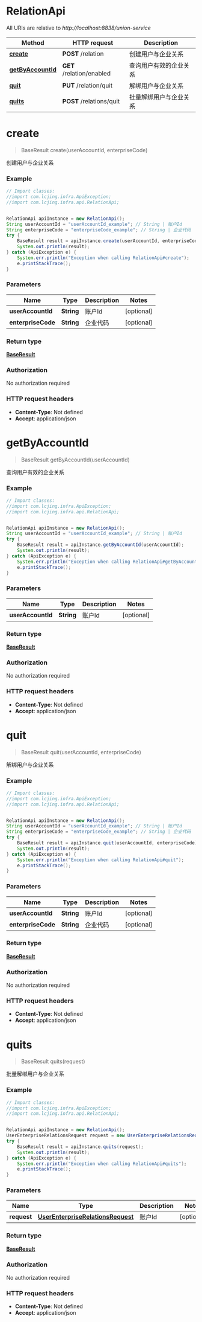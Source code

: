 # RelationApi

All URIs are relative to *http://localhost:8838/union-service*

Method | HTTP request | Description
------------- | ------------- | -------------
[**create**](RelationApi.md#create) | **POST** /relation | 创建用户与企业关系
[**getByAccountId**](RelationApi.md#getByAccountId) | **GET** /relation/enabled | 查询用户有效的企业关系
[**quit**](RelationApi.md#quit) | **PUT** /relation/quit | 解绑用户与企业关系
[**quits**](RelationApi.md#quits) | **POST** /relations/quit | 批量解绑用户与企业关系


<a name="create"></a>
# **create**
> BaseResult create(userAccountId, enterpriseCode)

创建用户与企业关系

### Example
```java
// Import classes:
//import com.lcjing.infra.ApiException;
//import com.lcjing.infra.api.RelationApi;


RelationApi apiInstance = new RelationApi();
String userAccountId = "userAccountId_example"; // String | 账户Id
String enterpriseCode = "enterpriseCode_example"; // String | 企业代码
try {
    BaseResult result = apiInstance.create(userAccountId, enterpriseCode);
    System.out.println(result);
} catch (ApiException e) {
    System.err.println("Exception when calling RelationApi#create");
    e.printStackTrace();
}
```

### Parameters

Name | Type | Description  | Notes
------------- | ------------- | ------------- | -------------
 **userAccountId** | **String**| 账户Id | [optional]
 **enterpriseCode** | **String**| 企业代码 | [optional]

### Return type

[**BaseResult**](BaseResult.md)

### Authorization

No authorization required

### HTTP request headers

 - **Content-Type**: Not defined
 - **Accept**: application/json

<a name="getByAccountId"></a>
# **getByAccountId**
> BaseResult getByAccountId(userAccountId)

查询用户有效的企业关系

### Example
```java
// Import classes:
//import com.lcjing.infra.ApiException;
//import com.lcjing.infra.api.RelationApi;


RelationApi apiInstance = new RelationApi();
String userAccountId = "userAccountId_example"; // String | 账户Id
try {
    BaseResult result = apiInstance.getByAccountId(userAccountId);
    System.out.println(result);
} catch (ApiException e) {
    System.err.println("Exception when calling RelationApi#getByAccountId");
    e.printStackTrace();
}
```

### Parameters

Name | Type | Description  | Notes
------------- | ------------- | ------------- | -------------
 **userAccountId** | **String**| 账户Id | [optional]

### Return type

[**BaseResult**](BaseResult.md)

### Authorization

No authorization required

### HTTP request headers

 - **Content-Type**: Not defined
 - **Accept**: application/json

<a name="quit"></a>
# **quit**
> BaseResult quit(userAccountId, enterpriseCode)

解绑用户与企业关系

### Example
```java
// Import classes:
//import com.lcjing.infra.ApiException;
//import com.lcjing.infra.api.RelationApi;


RelationApi apiInstance = new RelationApi();
String userAccountId = "userAccountId_example"; // String | 账户Id
String enterpriseCode = "enterpriseCode_example"; // String | 企业代码
try {
    BaseResult result = apiInstance.quit(userAccountId, enterpriseCode);
    System.out.println(result);
} catch (ApiException e) {
    System.err.println("Exception when calling RelationApi#quit");
    e.printStackTrace();
}
```

### Parameters

Name | Type | Description  | Notes
------------- | ------------- | ------------- | -------------
 **userAccountId** | **String**| 账户Id | [optional]
 **enterpriseCode** | **String**| 企业代码 | [optional]

### Return type

[**BaseResult**](BaseResult.md)

### Authorization

No authorization required

### HTTP request headers

 - **Content-Type**: Not defined
 - **Accept**: application/json

<a name="quits"></a>
# **quits**
> BaseResult quits(request)

批量解绑用户与企业关系

### Example
```java
// Import classes:
//import com.lcjing.infra.ApiException;
//import com.lcjing.infra.api.RelationApi;


RelationApi apiInstance = new RelationApi();
UserEnterpriseRelationsRequest request = new UserEnterpriseRelationsRequest(); // UserEnterpriseRelationsRequest | 账户Id
try {
    BaseResult result = apiInstance.quits(request);
    System.out.println(result);
} catch (ApiException e) {
    System.err.println("Exception when calling RelationApi#quits");
    e.printStackTrace();
}
```

### Parameters

Name | Type | Description  | Notes
------------- | ------------- | ------------- | -------------
 **request** | [**UserEnterpriseRelationsRequest**](UserEnterpriseRelationsRequest.md)| 账户Id | [optional]

### Return type

[**BaseResult**](BaseResult.md)

### Authorization

No authorization required

### HTTP request headers

 - **Content-Type**: Not defined
 - **Accept**: application/json

